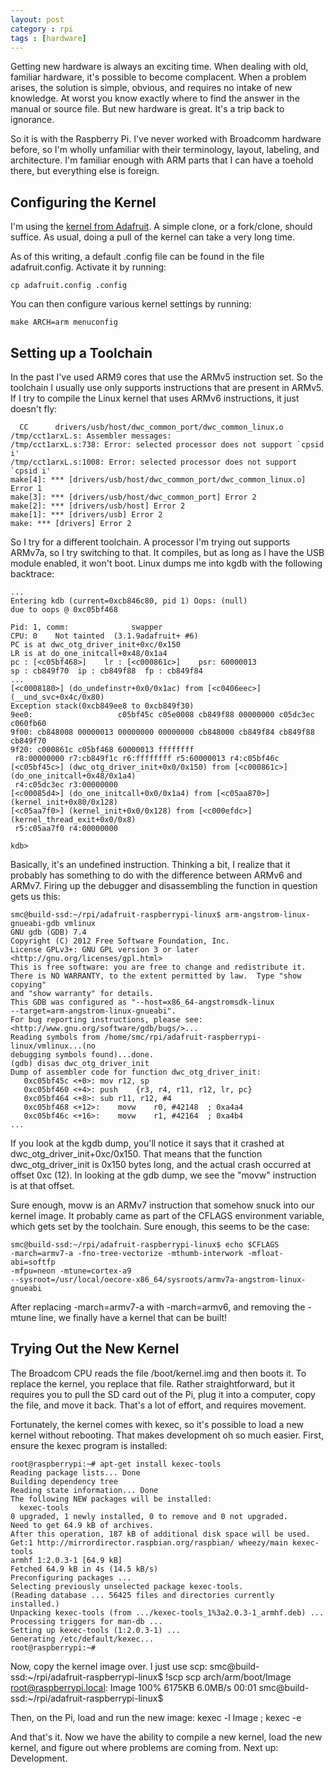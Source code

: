 ```yaml
---
layout: post
category : rpi
tags : [hardware]
---
```


Getting new hardware is always an exciting time.  When dealing with old,
familiar hardware, it's possible to become complacent.  When a problem
arises, the solution is simple, obvious, and requires no intake of new
knowledge.  At worst you know exactly where to find the answer in the
manual or source file.  But new hardware is great.  It's a trip back to
ignorance.

So it is with the Raspberry Pi.  I've never worked with Broadcomm hardware
before, so I'm wholly unfamiliar with their terminology, layout, labeling,
and architecture.  I'm familiar enough with ARM parts that I can have a
toehold there, but everything else is foreign.

Configuring the Kernel
----------------------
I'm using the [kernel from
Adafruit](https://github.com/adafruit/adafruit-raspberrypi-linux).  A
simple clone, or a fork/clone, should suffice.  As usual, doing a pull of
the kernel can take a very long time.

As of this writing, a default .config file can be found in the file
adafruit.config.  Activate it by running:

    cp adafruit.config .config

You can then configure various kernel settings by running:

    make ARCH=arm menuconfig

Setting up a Toolchain
----------------------
In the past I've used ARM9 cores that use the ARMv5 instruction set.  So
the toolchain I usually use only supports instructions that are present in
ARMv5.  If I try to compile the Linux kernel that uses ARMv6 instructions,
it just doesn't fly:

      CC      drivers/usb/host/dwc_common_port/dwc_common_linux.o
    /tmp/cct1arxL.s: Assembler messages:
    /tmp/cct1arxL.s:738: Error: selected processor does not support `cpsid i'
    /tmp/cct1arxL.s:1008: Error: selected processor does not support `cpsid i'
    make[4]: *** [drivers/usb/host/dwc_common_port/dwc_common_linux.o] Error 1
    make[3]: *** [drivers/usb/host/dwc_common_port] Error 2
    make[2]: *** [drivers/usb/host] Error 2
    make[1]: *** [drivers/usb] Error 2
    make: *** [drivers] Error 2

So I try for a different toolchain.  A processor I'm trying out supports
ARMv7a, so I try switching to that.  It compiles, but as long as I have the
USB module enabled, it won't boot.  Linux dumps me into kgdb with the
following backtrace:

    ...
    Entering kdb (current=0xcb846c80, pid 1) Oops: (null)
    due to oops @ 0xc05bf468
    
    Pid: 1, comm:              swapper
    CPU: 0    Not tainted  (3.1.9adafruit+ #6)
    PC is at dwc_otg_driver_init+0xc/0x150
    LR is at do_one_initcall+0x48/0x1a4
    pc : [<c05bf468>]    lr : [<c000861c>]    psr: 60000013
    sp : cb849f70  ip : cb849f88  fp : cb849f84
    ...
    [<c0008180>] (do_undefinstr+0x0/0x1ac) from [<c0406eec>]
    (__und_svc+0x4c/0x80)
    Exception stack(0xcb849ee8 to 0xcb849f30)
    9ee0:                   c05bf45c c05e0008 cb849f88 00000000 c05dc3ec
    c060fb60
    9f00: cb848008 00000013 00000000 00000000 cb848000 cb849f84 cb849f88
    cb849f70
    9f20: c000861c c05bf468 60000013 ffffffff
     r8:00000000 r7:cb849f1c r6:ffffffff r5:60000013 r4:c05bf46c
    [<c05bf45c>] (dwc_otg_driver_init+0x0/0x150) from [<c000861c>]
    (do_one_initcall+0x48/0x1a4)
     r4:c05dc3ec r3:00000000
    [<c00085d4>] (do_one_initcall+0x0/0x1a4) from [<c05aa870>]
    (kernel_init+0x80/0x128)
    [<c05aa7f0>] (kernel_init+0x0/0x128) from [<c000efdc>]
    (kernel_thread_exit+0x0/0x8)
     r5:c05aa7f0 r4:00000000
    
    kdb> 

Basically, it's an undefined instruction.  Thinking a bit, I realize that
it probably has something to do with the difference between ARMv6 and
ARMv7.  Firing up the debugger and disassembling the function in question
gets us this:

    smc@build-ssd:~/rpi/adafruit-raspberrypi-linux$ arm-angstrom-linux-gnueabi-gdb vmlinux
    GNU gdb (GDB) 7.4
    Copyright (C) 2012 Free Software Foundation, Inc.
    License GPLv3+: GNU GPL version 3 or later
    <http://gnu.org/licenses/gpl.html>
    This is free software: you are free to change and redistribute it.
    There is NO WARRANTY, to the extent permitted by law.  Type "show copying"
    and "show warranty" for details.
    This GDB was configured as "--host=x86_64-angstromsdk-linux
    --target=arm-angstrom-linux-gnueabi".
    For bug reporting instructions, please see:
    <http://www.gnu.org/software/gdb/bugs/>...
    Reading symbols from /home/smc/rpi/adafruit-raspberrypi-linux/vmlinux...(no
    debugging symbols found)...done.
    (gdb) disas dwc_otg_driver_init
    Dump of assembler code for function dwc_otg_driver_init:
       0xc05bf45c <+0>:	mov	r12, sp
       0xc05bf460 <+4>:	push	{r3, r4, r11, r12, lr, pc}
       0xc05bf464 <+8>:	sub	r11, r12, #4
       0xc05bf468 <+12>:	movw	r0, #42148	; 0xa4a4
       0xc05bf46c <+16>:	movw	r1, #42164	; 0xa4b4
    ...

If you look at the kgdb dump, you'll notice it says that it crashed at
dwc_otg_driver_init+0xc/0x150.  That means that the function
dwc_otg_driver_init is 0x150 bytes long, and the actual crash occurred at
offset 0xc (12).  In looking at the gdb dump, we see the "movw" instruction
is at that offset.

Sure enough, movw is an ARMv7 instruction that somehow snuck into our
kernel image.  It probably came as part of the CFLAGS environment variable,
which gets set by the toolchain.  Sure enough, this seems to be the case:

    smc@build-ssd:~/rpi/adafruit-raspberrypi-linux$ echo $CFLAGS
    -march=armv7-a -fno-tree-vectorize -mthumb-interwork -mfloat-abi=softfp
    -mfpu=neon -mtune=cortex-a9
    --sysroot=/usr/local/oecore-x86_64/sysroots/armv7a-angstrom-linux-gnueabi

After replacing -march=armv7-a with -march=armv6, and removing the -mtune
line, we finally have a kernel that can be built!


Trying Out the New Kernel
-------------------------
The Broadcom CPU reads the file /boot/kernel.img and then boots it.  To
replace the kernel, you replace that file.  Rather straightforward, but it
requires you to pull the SD card out of the Pi, plug it into a computer,
copy the file, and move it back.  That's a lot of effort, and requires
movement.

Fortunately, the kernel comes with kexec, so it's possible to load a new
kernel without rebooting.  That makes development oh so much easier.
First, ensure the kexec program is installed:

    root@raspberrypi:~# apt-get install kexec-tools
    Reading package lists... Done
    Building dependency tree       
    Reading state information... Done
    The following NEW packages will be installed:
      kexec-tools
    0 upgraded, 1 newly installed, 0 to remove and 0 not upgraded.
    Need to get 64.9 kB of archives.
    After this operation, 187 kB of additional disk space will be used.
    Get:1 http://mirrordirector.raspbian.org/raspbian/ wheezy/main kexec-tools
    armhf 1:2.0.3-1 [64.9 kB]
    Fetched 64.9 kB in 4s (14.5 kB/s)      
    Preconfiguring packages ...
    Selecting previously unselected package kexec-tools.
    (Reading database ... 56425 files and directories currently installed.)
    Unpacking kexec-tools (from .../kexec-tools_1%3a2.0.3-1_armhf.deb) ...
    Processing triggers for man-db ...
    Setting up kexec-tools (1:2.0.3-1) ...
    Generating /etc/default/kexec...
    root@raspberrypi:~# 

Now, copy the kernel image over.  I just use scp:
    smc@build-ssd:~/rpi/adafruit-raspberrypi-linux$ !scp
    scp arch/arm/boot/Image root@raspberrypi.local:
    Image                                         100% 6175KB   6.0MB/s   00:01
    smc@build-ssd:~/rpi/adafruit-raspberrypi-linux$

Then, on the Pi, load and run the new image:
    kexec -l Image ; kexec -e

And that's it.  Now we have the ability to compile a new kernel, load the
new kernel, and figure out where problems are coming from.  Next up:
Development.
